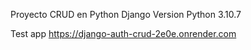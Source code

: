 Proyecto CRUD en Python Django 
Version Python 3.10.7

Test app
https://django-auth-crud-2e0e.onrender.com
